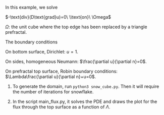 In this example, we solve

$-\text{div}(D\text{grad}u)=0\ \\text{on}\ \Omega$

$\Omega$: the unit cube where the top edge has been replaced by a triangle prefractal.

The boundary conditions

On bottom surface, Dirichlet: $u=1$.

On sides, homogeneous Neumann: $\frac{\partial u}{\partial n}=0$.

On prefractal top surface, Robin boundary conditions: $\Lambda\frac{\partial u}{\partial n}+u=0$.

1. To generate the domain, run `python3 snow_cube.py`. Then it will require the number of iterations for snowflake.

2. In the script main_flux.py, it solves the PDE and draws the plot for the flux through the top surface as a function of $\Lambda$. 
